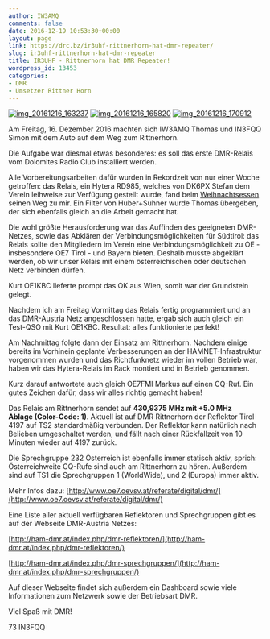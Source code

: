 ```yaml
---
author: IW3AMQ
comments: false
date: 2016-12-19 10:53:30+00:00
layout: page
link: https://drc.bz/ir3uhf-rittnerhorn-hat-dmr-repeater/
slug: ir3uhf-rittnerhorn-hat-dmr-repeater
title: IR3UHF - Rittnerhorn hat DMR Repeater!
wordpress_id: 13453
categories:
- DMR
- Umsetzer Rittner Horn
---
```


[![img_20161216_163237](https://drc.bz/wp-content/uploads/2016/12/IMG_20161216_163237.jpg)](https://drc.bz/wp-content/uploads/2016/12/IMG_20161216_163237.jpg) [![img_20161216_165820](https://drc.bz/wp-content/uploads/2016/12/IMG_20161216_165820.jpg)](https://drc.bz/wp-content/uploads/2016/12/IMG_20161216_165820.jpg) [![img_20161216_170912](https://drc.bz/wp-content/uploads/2016/12/IMG_20161216_170912.jpg)](https://drc.bz/wp-content/uploads/2016/12/IMG_20161216_170912.jpg)

Am Freitag, 16. Dezember 2016 machten sich IW3AMQ Thomas und IN3FQQ Simon mit dem Auto auf dem Weg zum Rittnerhorn.

Die Aufgabe war diesmal etwas besonderes: es soll das erste DMR-Relais vom Dolomites Radio Club installiert werden.

Alle Vorbereitungsarbeiten dafür wurden in Rekordzeit von nur einer Woche getroffen: das Relais, ein Hytera RD985, welches von DK6PX Stefan dem Verein leihweise zur Verfügung gestellt wurde, fand beim [Weihnachtsessen](https://drc.bz/weihnachtsfeier-2016-ist-geschichte/) seinen Weg zu mir. Ein Filter von Huber+Suhner wurde Thomas übergeben, der sich ebenfalls gleich an die Arbeit gemacht hat.

Die wohl größte Herausforderung war das Auffinden des geeigneten DMR-Netzes, sowie das Abklären der Verbindungsmöglichkeiten für Südtirol: das Relais sollte den Mitgliedern im Verein eine Verbindungsmöglichkeit zu OE - insbesondere OE7 Tirol - und Bayern bieten. Deshalb musste abgeklärt werden, ob wir unser Relais mit einem österreichischen oder deutschen Netz verbinden dürfen.

Kurt OE1KBC lieferte prompt das OK aus Wien, somit war der Grundstein gelegt.

Nachdem ich am Freitag Vormittag das Relais fertig programmiert und an das DMR-Austria Netz angeschlossen hatte, ergab sich auch gleich ein Test-QSO mit Kurt OE1KBC. Resultat: alles funktionierte perfekt!

Am Nachmittag folgte dann der Einsatz am Rittnerhorn. Nachdem einige bereits im Vorhinein geplante Verbesserungen an der HAMNET-Infrastruktur vorgenommen wurden und das Richtfunknetz wieder im vollen Betrieb war, haben wir das Hytera-Relais im Rack montiert und in Betrieb genommen.

Kurz darauf antwortete auch gleich OE7FMI Markus auf einen CQ-Ruf. Ein gutes Zeichen dafür, dass wir alles richtig gemacht haben!

Das Relais am Rittnerhorn sendet auf **430,9375 MHz mit +5.0 MHz Ablage (Color-Code: 1)**. Aktuell ist auf DMR Rittnerhorn der Reflektor Tirol 4197 auf TS2 standardmäßig verbunden. Der Reflektor kann natürlich nach Belieben umgeschaltet werden, und fällt nach einer Rückfallzeit von 10 Minuten wieder auf 4197 zurück.

Die Sprechgruppe 232 Österreich ist ebenfalls immer statisch aktiv, sprich: Österreichweite CQ-Rufe sind auch am Rittnerhorn zu hören. Außerdem sind auf TS1 die Sprechgruppen 1 (WorldWide), und 2 (Europa) immer aktiv.

Mehr Infos dazu: [http://www.oe7.oevsv.at/referate/digital/dmr/](http://www.oe7.oevsv.at/referate/digital/dmr/)

Eine Liste aller aktuell verfügbaren Reflektoren und Sprechgruppen gibt es auf der Webseite DMR-Austria Netzes:

[http://ham-dmr.at/index.php/dmr-reflektoren/](http://ham-dmr.at/index.php/dmr-reflektoren/)

[http://ham-dmr.at/index.php/dmr-sprechgruppen/](http://ham-dmr.at/index.php/dmr-sprechgruppen/)

Auf dieser Webseite findet sich außerdem ein Dashboard sowie viele Informationen zum Netzwerk sowie der Betriebsart DMR.

Viel Spaß mit DMR!

73 IN3FQQ


